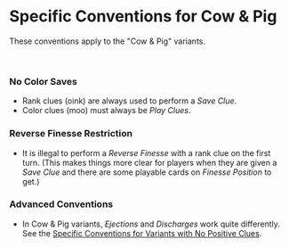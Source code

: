 # Specific Conventions for Cow & Pig

These conventions apply to the "Cow & Pig" variants.

<br />

### No Color Saves

- Rank clues (oink) are always used to perform a *Save Clue*.
- Color clues (moo) must always be *Play Clues*.

### Reverse Finesse Restriction

- It is illegal to perform a *Reverse Finesse* with a rank clue on the first turn. (This makes things more clear for players when they are given a *Save Clue* and there are some playable cards on *Finesse Position* to get.)

### Advanced Conventions

- In Cow & Pig variants, *Ejections* and *Discharges* work quite differently. See the [Specific Conventions for Variants with No Positive Clues](No_Positive_Clues.md).
